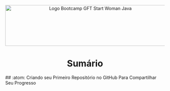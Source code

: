 <p align="center">
  <a href="https://web.dio.me/track/gft-start-woman-java">
    <img src="images/guia.png" alt="Logo Bootcamp GFT Start Woman Java" width="522" height="130">
  </a>
  <h1 align="center">Sumário</h1>
</p>
## :atom: Criando seu Primeiro Repositório no GitHub Para Compartilhar Seu Progresso
